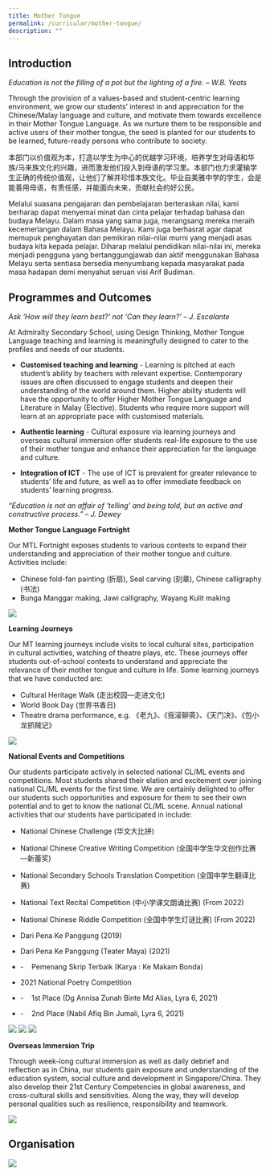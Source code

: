 ```yaml
---
title: Mother Tongue
permalink: /curricular/mother-tongue/
description: ""
---
```

Introduction
------------

_Education is not the filling of a pot but the lighting of a fire. – W.B. Yeats_

  

Through the provision of a values-based and student-centric learning environment, we grow our students’ interest in and appreciation for the Chinese/Malay language and culture, and motivate them towards excellence in their Mother Tongue Language. As we nurture them to be responsible and active users of their mother tongue, the seed is planted for our students to be learned, future-ready persons who contribute to society.

  

本部门以价值观为本，打造以学生为中心的优越学习环境，培养学生对母语和华族/马来族文化的兴趣，进而激发他们投入到母语的学习里。本部门也力求灌输学生正确的传统价值观，让他们了解并珍惜本族文化。毕业自美雅中学的学生，会是能善用母语，有责任感，并能面向未来，贡献社会的好公民。

  

Melalui suasana pengajaran dan pembelajaran berteraskan nilai, kami berharap dapat menyemai minat dan cinta pelajar terhadap bahasa dan budaya Melayu. Dalam masa yang sama juga, merangsang mereka meraih kecemerlangan dalam Bahasa Melayu. Kami juga berhasrat agar dapat memupuk penghayatan dan pemikiran nilai-nilai murni yang menjadi asas budaya kita kepada pelajar. Diharap melalui pendidikan nilai-nilai ini, mereka menjadi pengguna yang bertanggungjawab dan aktif menggunakan Bahasa Melayu serta sentiasa bersedia menyumbang kepada masyarakat pada masa hadapan demi menyahut seruan visi Arif Budiman.

Programmes and Outcomes
-----------------------

_Ask ‘How will they learn best?’ not ‘Can they learn?’ – J. Escalante_

  

At Admiralty Secondary School, using Design Thinking, Mother Tongue Language teaching and learning is meaningfully designed to cater to the profiles and needs of our students.

  

*   **Customised teaching and learning** \- Learning is pitched at each student’s ability by teachers with relevant expertise. Contemporary issues are often discussed to engage students and deepen their understanding of the world around them. Higher ability students will have the opportunity to offer Higher Mother Tongue Language and Literature in Malay (Elective). Students who require more support will learn at an appropriate pace with customised materials.

*   **Authentic learning** \- Cultural exposure via learning journeys and overseas cultural immersion offer students real-life exposure to the use of their mother tongue and enhance their appreciation for the language and culture.

*   **Integration of ICT** \- The use of ICT is prevalent for greater relevance to students’ life and future, as well as to offer immediate feedback on students’ learning progress.

  

_“Education is not an affair of 'telling' and being told, but an active and constructive process.” – J. Dewey_

  

  

**Mother Tongue Language Fortnight**

  

Our MTL Fortnight exposes students to various contexts to expand their understanding and appreciation of their mother tongue and culture. Activities include:

*   Chinese fold-fan painting (折扇), Seal carving (刻章), Chinese calligraphy (书法)
*   Bunga Manggar making, Jawi calligraphy, Wayang Kulit making

![](/images/mothertongue.png)

**Learning Journeys**

  

Our MT learning journeys include visits to local cultural sites, participation in cultural activities, watching of theatre plays, etc. These journeys offer students out-of-school contexts to understand and appreciate the relevance of their mother tongue and culture in life. Some learning journeys that we have conducted are:

*   Cultural Heritage Walk (走出校园—走进文化)
*   World Book Day (世界书香日)
*   Theatre drama performance, e.g. 《老九》、《摇滚聊斋》、《天门决》、《包小龙抓贼记》

![](/images/mothertongue2.png)

**National Events and Competitions**

  

Our students participate actively in selected national CL/ML events and competitions. Most students shared their elation and excitement over joining national CL/ML events for the first time. We are certainly delighted to offer our students such opportunities and exposure for them to see their own potential and to get to know the national CL/ML scene. Annual national activities that our students have participated in include:

*   National Chinese Challenge (华文大比拼)
*   National Chinese Creative Writing Competition (全国中学生华文创作比赛—新蕾奖)
*   National Secondary Schools Translation Competition (全国中学生翻译比赛)
*   National Text Recital Competition (中小学课文朗诵比赛) (From 2022)
*   National Chinese Riddle Competition (全国中学生灯谜比赛) (From 2022)

*   Dari Pena Ke Panggung (2019)
*   Dari Pena Ke Panggung (Teater Maya) (2021)
*   \-    Pemenang Skrip Terbaik (Karya : Ke Makam Bonda)
*   2021 National Poetry Competition
*   \-    1st Place (Dg Annisa Zunah Binte Md Alias, Lyra 6, 2021)
*   \-    2nd Place (Nabil Afiq Bin Jumali, Lyra 6, 2021)

![](/images/mothertongue3.png)
![](/images/mothertongue4.png)
![](/images/mothertongue5.png)

**Overseas Immersion Trip**

  

Through week-long cultural immersion as well as daily debrief and reflection as in China, our students gain exposure and understanding of the education system, social culture and development in Singapore/China. They also develop their 21st Century Competencies in global awareness, and cross-cultural skills and sensitivities. Along the way, they will develop personal qualities such as resilience, responsibility and teamwork.

![](/images/mothertongue6.png)

Organisation
------------

![](/images/mothertongue7.png)